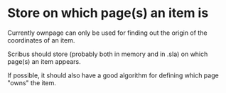 # Store on which page(s) an item is

Currently ownpage can only be used for finding out the origin of the coordinates of an item.

Scribus should store (probably both in memory and in .sla) on which page(s) an item appears.

If possible, it should also have a good algorithm for defining which page "owns" the item.
